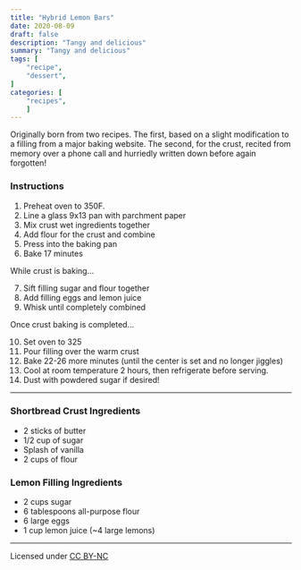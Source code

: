 ```yaml
---
title: "Hybrid Lemon Bars"
date: 2020-08-09
draft: false
description: "Tangy and delicious"
summary: "Tangy and delicious"
tags: [
    "recipe",
    "dessert",
]
categories: [
    "recipes",
    ]
---
```


Originally born from two recipes. The first, based on a slight
modification to a filling from a major baking website. The second, for
the crust, recited from memory over a phone call and hurriedly written
down before again forgotten!

### Instructions

1. Preheat oven to 350F.
2. Line a glass 9x13 pan with parchment paper
3. Mix crust wet ingredients together
4. Add flour for the crust and combine
5. Press into the baking pan
6. Bake 17 minutes

While crust is baking...

7. Sift filling sugar and flour together
8. Add filling eggs and lemon juice
9. Whisk until completely combined

Once crust baking is completed...

10. Set oven to 325
11. Pour filling over the warm crust
12. Bake 22-26 more minutes (until the center is set and no longer jiggles)
13. Cool at room temperature 2 hours, then refrigerate before serving.
14. Dust with powdered sugar if desired!

---

### Shortbread Crust Ingredients
* 2 sticks of butter
* 1/2 cup of sugar
* Splash of vanilla
* 2 cups of flour


### Lemon Filling Ingredients
* 2 cups sugar
* 6 tablespoons all-purpose flour
* 6 large eggs
* 1 cup lemon juice (~4 large lemons)

---
Licensed under [CC BY-NC](https://creativecommons.org/licenses/by-nc/4.0/)
